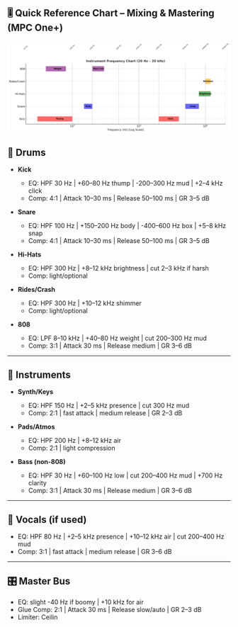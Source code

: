 ## 🎚️ Quick Reference Chart – Mixing & Mastering (MPC One+)

![alt text](<color-coded frequency.png>)

## 🥁 Drums
- **Kick**
  - EQ: HPF 30 Hz | +60–80 Hz thump | -200–300 Hz mud | +2–4 kHz click
  - Comp: 4:1 | Attack 10–30 ms | Release 50–100 ms | GR 3–5 dB

- **Snare**
  - EQ: HPF 100 Hz | +150–200 Hz body | -400–600 Hz box | +5–8 kHz snap
  - Comp: 4:1 | Attack 10–30 ms | Release 50–100 ms | GR 3–5 dB

- **Hi-Hats**
  - EQ: HPF 300 Hz | +8–12 kHz brightness | cut 2–3 kHz if harsh
  - Comp: light/optional

- **Rides/Crash**
  - EQ: HPF 300 Hz | +10–12 kHz shimmer
  - Comp: light/optional

- **808**
  - EQ: LPF 8–10 kHz | +40–80 Hz weight | cut 200–300 Hz mud
  - Comp: 3:1 | Attack 30 ms | Release medium | GR 3–6 dB

---

## 🎹 Instruments
- **Synth/Keys**
  - EQ: HPF 150 Hz | +2–5 kHz presence | cut 300 Hz mud
  - Comp: 2:1 | fast attack | medium release | GR 2–3 dB

- **Pads/Atmos**
  - EQ: HPF 200 Hz | +8–12 kHz air
  - Comp: 2:1 | light compression

- **Bass (non-808)**
  - EQ: HPF 30 Hz | +60–100 Hz low | cut 200–400 Hz mud | +700 Hz clarity
  - Comp: 3:1 | Attack 30 ms | Release medium | GR 3–6 dB

---

## 🎤 Vocals (if used)
- EQ: HPF 80 Hz | +2–5 kHz presence | +10–12 kHz air | cut 200–400 Hz mud
- Comp: 3:1 | fast attack | medium release | GR 3–6 dB

---

## 🎛️ Master Bus
- EQ: slight -40 Hz if boomy | +10 kHz for air
- Glue Comp: 2:1 | Attack 30 ms | Release slow/auto | GR 2–3 dB
- Limiter: Ceilin
